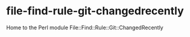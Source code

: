 # file-find-rule-git-changedrecently
Home to the Perl module File::Find::Rule::Git::ChangedRecently
